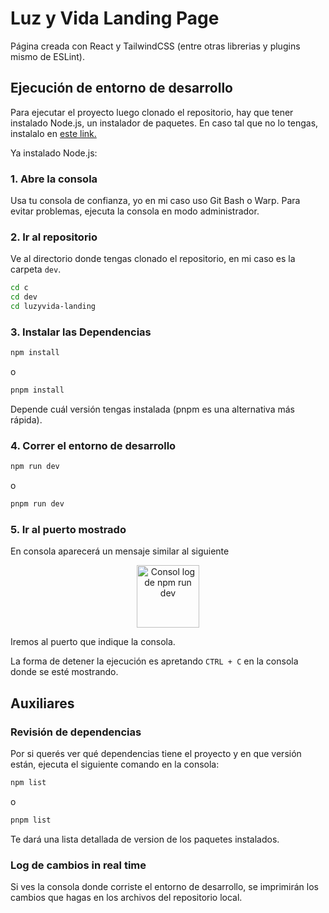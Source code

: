 # Luz y Vida Landing Page

Página creada con React y TailwindCSS (entre otras librerias y plugins mismo de ESLint).

## Ejecución de entorno de desarrollo

Para ejecutar el proyecto luego clonado el repositorio, hay que tener instalado Node.js, un instalador de paquetes. En caso tal que no lo tengas, instalalo en [este link.](https://nodejs.org/en/download)

Ya instalado Node.js:

### 1. Abre la consola

Usa tu consola de confianza, yo en mi caso uso Git Bash o Warp. Para evitar problemas, ejecuta la consola en modo administrador.

### 2. Ir al repositorio

Ve al directorio donde tengas clonado el repositorio, en mi caso es la carpeta `dev`.

```sh
cd c
cd dev
cd luzyvida-landing
```

### 3. Instalar las Dependencias

```sh
npm install
```

o

```sh
pnpm install
```

Depende cuál versión tengas instalada (pnpm es una alternativa más rápida).


### 4. Correr el entorno de desarrollo

```sh
npm run dev
```

o

```sh
pnpm run dev
```


### 5. Ir al puerto mostrado

En consola aparecerá un mensaje similar al siguiente 

<p align="center">
    <img src="https://i.imgur.com/3txyhw0.png" width="100px" alt="Consol log de npm run dev">
</p>

Iremos al puerto que indique la consola.

La forma de detener la ejecución es apretando `CTRL + C` en la consola donde se esté mostrando.

## Auxiliares

### Revisión de dependencias

Por si querés ver qué dependencias tiene el proyecto y en que versión están, ejecuta el siguiente comando en la consola:

```sh
npm list
```

o

```sh
pnpm list
```

Te dará una lista detallada de version de los paquetes instalados.

### Log de cambios in real time

Si ves la consola donde corriste el entorno de desarrollo, se imprimirán los cambios que hagas en los archivos del repositorio local.